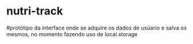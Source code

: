 # nutri-track

#protótipo da interface onde se adquire os dados de usúario e salva os mesmos, no momento fazendo uso de local.storage
